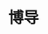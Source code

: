 ---
category: teachers
order: 1
image: members/teachers/jiaxiaoqi.jpg
name: 贾晓启
title: 博导
research: xxx
---